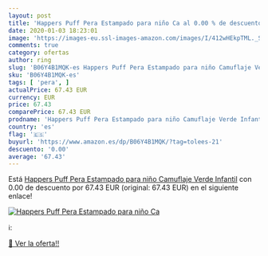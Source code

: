 ```yaml
---
layout: post
title: 'Happers Puff Pera Estampado para niño Ca al 0.00 % de descuento'
date: 2020-01-03 18:23:01
image: 'https://images-eu.ssl-images-amazon.com/images/I/412wHEkpTML._SL200_.jpg'
comments: true
category: ofertas
author: ring
slug: 'B06Y4B1MQK-es Happers Puff Pera Estampado para niño Camuflaje Verde...'
sku: 'B06Y4B1MQK-es'
tags: [ 'pera', ]
actualPrice: 67.43 EUR
currency: EUR
price: 67.43
comparePrice: 67.43 EUR
prodname: 'Happers Puff Pera Estampado para niño Camuflaje Verde Infantil'
country: 'es'
flag: '🇪🇸'
buyurl: 'https://www.amazon.es/dp/B06Y4B1MQK/?tag=tolees-21'
descuento: '0.00'
average: '67.43'
---
```


Está [Happers Puff Pera Estampado para niño Camuflaje Verde Infantil](https://www.amazon.es/dp/B06Y4B1MQK/?tag=tolees-21) con 0.00 de descuento por 67.43 EUR (original: 67.43 EUR) en el siguiente enlace!

[![Happers Puff Pera Estampado para niño Ca](https://images-eu.ssl-images-amazon.com/images/I/412wHEkpTML._SL200_.jpg)](https://www.amazon.es/dp/B06Y4B1MQK/?tag=tolees-21)

ℹ️:


[🛒 Ver la oferta!!](https://www.amazon.es/dp/B06Y4B1MQK/?tag=tolees-21)

